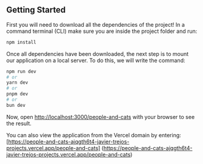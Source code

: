 ## Getting Started

First you will need to download all the dependencies of the project! In a command terminal (CLI) make sure you are inside the project folder and run:

```bash
npm install
```

Once all dependencies have been downloaded, the next step is to mount our application on a local server. To do this, we will write the command:

```bash
npm run dev
# or
yarn dev
# or
pnpm dev
# or
bun dev
```

Now, open [http://localhost:3000/people-and-cats](http://localhost:3000/people-and-cats) with your browser to see the result.

You can also view the application from the Vercel domain by entering: [https://people-and-cats-ajqgth6t4-javier-trejos-projects.vercel.app/people-and-cats] (https://people-and-cats-ajqgth6t4-javier-trejos-projects.vercel.app/people-and-cats)
